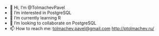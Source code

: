 - 👋 Hi, I’m @TolmachevPavel
- 👀 I’m interested in PostgreSQL
- 🌱 I’m currently learning R
- 💞️ I’m looking to collaborate on PostgreSQL
- 📫 How to reach me: 
 tolmachev.pavel@gmail.com 
 http://ptolmachev.ru/

<!---
TolmachevPavel/TolmachevPavel is a ✨ special ✨ repository because its `README.md` (this file) appears on your GitHub profile.
You can click the Preview link to take a look at your changes.
--->
